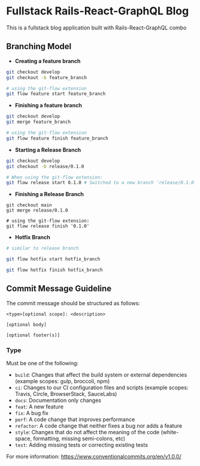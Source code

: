 # Fullstack Rails-React-GraphQL Blog

This is a fullstack blog application built with Rails-React-GraphQL combo


## Branching Model

- **Creating a feature branch**

```bash
git checkout develop
git checkout -b feature_branch

# using the git-flow extension
git flow feature start feature_branch
```

- **Finishing a feature branch**

```bash
git checkout develop
git merge feature_branch

# using the git-flow extension
git flow feature finish feature_branch
```

- **Starting a Release Branch**

```bash
git checkout develop
git checkout -b release/0.1.0

# When using the git-flow extension:
git flow release start 0.1.0 # Switched to a new branch 'release/0.1.0'
```

- **Finishing a Release Branch**
```
git checkout main
git merge release/0.1.0

# using the git-flow extension:
git flow release finish '0.1.0'
```

- **Hotfix Branch**

```bash
# similar to release branch

git flow hotfix start hotfix_branch

git flow hotfix finish hotfix_branch
```

## Commit Message Guideline

The commit message should be structured as follows:

```
<type>[optional scope]: <description>

[optional body]

[optional footer(s)]
```

### Type

Must be one of the following:

- `build`: Changes that affect the build system or external dependencies (example scopes: gulp, broccoli, npm)
- `ci`: Changes to our CI configuration files and scripts (example scopes: Travis, Circle, BrowserStack, SauceLabs)
- `docs`: Documentation only changes
- `feat`: A new feature
- `fix`: A bug fix
- `perf`: A code change that improves performance
- `refactor`: A code change that neither fixes a bug nor adds a feature
- `style`: Changes that do not affect the meaning of the code (white-space, formatting, missing semi-colons, etc)
- `test`: Adding missing tests or correcting existing tests

For more information: https://www.conventionalcommits.org/en/v1.0.0/
